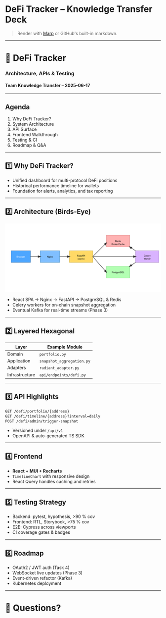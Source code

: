 # DeFi Tracker – Knowledge Transfer Deck

> Render with [Marp](https://marp.app/) or GitHub's built-in markdown.

---
# 🚀 DeFi Tracker
### Architecture, APIs & Testing
#### Team Knowledge Transfer – 2025-06-17

---
## Agenda
1. Why DeFi Tracker?
2. System Architecture
3. API Surface
4. Frontend Walkthrough
5. Testing & CI
6. Roadmap & Q&A

---
## 1️⃣ Why DeFi Tracker?
- Unified dashboard for multi-protocol DeFi positions
- Historical performance timeline for wallets
- Foundation for alerts, analytics, and tax reporting

---
## 2️⃣ Architecture (Birds-Eye)
![architecture](./img/architecture_high_level.svg)
- React SPA → Nginx → FastAPI → PostgreSQL & Redis
- Celery workers for on-chain snapshot aggregation
- Eventual Kafka for real-time streams (Phase 3)

---
## 2️⃣ Layered Hexagonal
| Layer | Example Module |
|-------|----------------|
| Domain | `portfolio.py` |
| Application | `snapshot_aggregation.py` |
| Adapters | `radiant_adapter.py` |
| Infrastructure | `api/endpoints/defi.py` |

---
## 3️⃣ API Highlights
```http
GET /defi/portfolio/{address}
GET /defi/timeline/{address}?interval=daily
POST /defi/admin/trigger-snapshot
```
- Versioned under `/api/v1`
- OpenAPI & auto-generated TS SDK

---
## 4️⃣ Frontend
- **React + MUI + Recharts**
- `TimelineChart` with responsive design
- React Query handles caching and retries

---
## 5️⃣ Testing Strategy
- Backend: pytest, hypothesis, >90 % cov
- Frontend: RTL, Storybook, >75 % cov
- E2E: Cypress across viewports
- CI coverage gates & badges

---
## 6️⃣ Roadmap
- OAuth2 / JWT auth (Task 4)
- WebSocket live updates (Phase 3)
- Event-driven refactor (Kafka)
- Kubernetes deployment

---
# 🙏 Questions? 